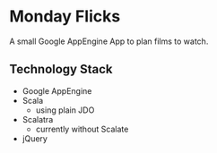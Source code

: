 Monday Flicks
=============

A small Google AppEngine App to plan films to watch.

Technology Stack
----------------
* Google AppEngine
* Scala
  * using plain JDO
* Scalatra
  * currently without Scalate
* jQuery
